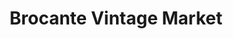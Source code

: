 ---
title: "Brocante Vintage Market"
url: /saint-petersburg/brocante-vintage-market/
shop: antiques
---